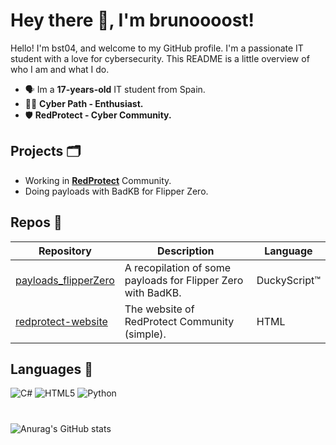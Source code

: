 # Hey there 👋, I'm brunoooost!


Hello! I'm bst04, and welcome to my GitHub profile. I'm a passionate IT student with a love for cybersecurity. This README is a little overview of who I am and what I do.
- 🗣️ Im a **17-years-old** IT student from Spain.
- 👨‍💻 **Cyber Path - Enthusiast.** 
- 🛡️ **RedProtect - Cyber Community.**

## Projects 🗂️
- Working in **[RedProtect](https://info-redprotect.vercel.app)** Community. 
- Doing payloads with BadKB for Flipper Zero.
  
## Repos 📁
|Repository|Description|Language|
|--|-------------------|--|
|[payloads_flipperZero](https://github.com/brunoooost/payloads_flipperZero)|A recopilation of some payloads for Flipper Zero with BadKB. |DuckyScript™|
|[redprotect-website](https://github.com/brunoooost/info.redprotect)|The website of RedProtect Community (simple). |HTML|

## Languages 💾
![C#](https://img.shields.io/badge/c%23-%23239120.svg?style=for-the-badge&logo=c-sharp&logoColor=white) ![HTML5](https://img.shields.io/badge/html5-%23E34F26.svg?style=for-the-badge&logo=html5&logoColor=white) ![Python](https://img.shields.io/badge/python-3670A0?style=for-the-badge&logo=python&logoColor=ffdd54) 
#
![Anurag's GitHub stats](https://github-readme-stats.vercel.app/api?username=brunoooost&hide=contribs&show_icons=true&theme=dark)
